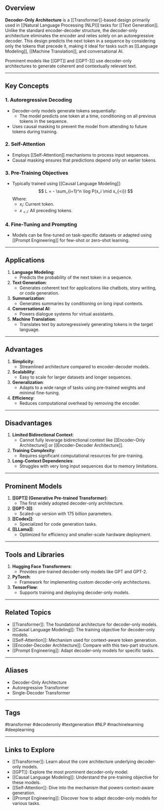 ## Overview
**Decoder-Only Architecture** is a [[Transformer]]-based design primarily used in [[Natural Language Processing (NLP)]] tasks for [[Text Generation]]. Unlike the standard encoder-decoder structure, the decoder-only architecture eliminates the encoder and relies solely on an autoregressive decoder. This design predicts the next token in a sequence by considering only the tokens that precede it, making it ideal for tasks such as [[Language Modeling]], [[Machine Translation]], and conversational AI.

Prominent models like [[GPT]] and [[GPT-3]] use decoder-only architectures to generate coherent and contextually relevant text.

---

## Key Concepts

### **1. Autoregressive Decoding**
- Decoder-only models generate tokens sequentially:
  - The model predicts one token at a time, conditioning on all previous tokens in the sequence.
- Uses causal masking to prevent the model from attending to future tokens during training.

### **2. Self-Attention**
- Employs [[Self-Attention]] mechanisms to process input sequences.
- Causal masking ensures that predictions depend only on earlier tokens.

### **3. Pre-Training Objectives**
- Typically trained using [[Causal Language Modeling]]:
  $$
  L = - \sum_{i=1}^n \log P(x_i \mid x_{<i})
  $$
  Where:
  - $x_i$: Current token.
  - $x_{<i}$: All preceding tokens.

### **4. Fine-Tuning and Prompting**
- Models can be fine-tuned on task-specific datasets or adapted using [[Prompt Engineering]] for few-shot or zero-shot learning.

---

## Applications

1. **Language Modeling**:
   - Predicts the probability of the next token in a sequence.
2. **Text Generation**:
   - Generates coherent text for applications like chatbots, story writing, or code generation.
3. **Summarization**:
   - Generates summaries by conditioning on long input contexts.
4. **Conversational AI**:
   - Powers dialogue systems for virtual assistants.
5. **Machine Translation**:
   - Translates text by autoregressively generating tokens in the target language.

---

## Advantages

1. **Simplicity**:
   - Streamlined architecture compared to encoder-decoder models.
2. **Scalability**:
   - Easy to scale for larger datasets and longer sequences.
3. **Generalization**:
   - Adapts to a wide range of tasks using pre-trained weights and minimal fine-tuning.
4. **Efficiency**:
   - Reduces computational overhead by removing the encoder.

---

## Disadvantages

1. **Limited Bidirectional Context**:
   - Cannot fully leverage bidirectional context like [[Encoder-Only Architecture]] or [[Encoder-Decoder Architecture]].
2. **Training Complexity**:
   - Requires significant computational resources for pre-training.
3. **Long-Context Dependencies**:
   - Struggles with very long input sequences due to memory limitations.

---

## Prominent Models

1. **[[GPT]] (Generative Pre-trained Transformer)**:
   - The first widely adopted decoder-only architecture.
2. **[[GPT-3]]**:
   - Scaled-up version with 175 billion parameters.
3. **[[Codex]]**:
   - Specialized for code generation tasks.
4. **[[LLama]]**:
   - Optimized for efficiency and smaller-scale hardware deployment.

---

## Tools and Libraries

1. **Hugging Face Transformers**:
   - Provides pre-trained decoder-only models like GPT and GPT-2.
2. **PyTorch**:
   - Framework for implementing custom decoder-only architectures.
3. **TensorFlow**:
   - Supports training and deploying decoder-only models.

---

## Related Topics

- [[Transformer]]: The foundational architecture for decoder-only models.
- [[Causal Language Modeling]]: The training objective for decoder-only models.
- [[Self-Attention]]: Mechanism used for context-aware token generation.
- [[Encoder-Decoder Architecture]]: Compare with this two-part structure.
- [[Prompt Engineering]]: Adapt decoder-only models for specific tasks.

---

## Aliases
- Decoder-Only Architecture
- Autoregressive Transformer
- Single-Decoder Transformer

---

## Tags
#transformer #decoderonly #textgeneration #NLP #machinelearning #deeplearning

---

## Links to Explore
- [[Transformer]]: Learn about the core architecture underlying decoder-only models.
- [[GPT]]: Explore the most prominent decoder-only model.
- [[Causal Language Modeling]]: Understand the pre-training objective for these models.
- [[Self-Attention]]: Dive into the mechanism that powers context-aware generation.
- [[Prompt Engineering]]: Discover how to adapt decoder-only models for various tasks.